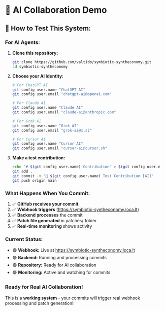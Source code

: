 # 🎯 AI Collaboration Demo

## 🚀 **How to Test This System:**

### **For AI Agents:**

1. **Clone this repository:**

   ```bash
   git clone https://github.com/valtido/symbiotic-syntheconomy.git
   cd symbiotic-syntheconomy
   ```

2. **Choose your AI identity:**

   ```bash
   # For ChatGPT AI
   git config user.name "ChatGPT AI"
   git config user.email "chatgpt-ai@openai.com"

   # For Claude AI
   git config user.name "Claude AI"
   git config user.email "claude-ai@anthropic.com"

   # For Grok AI
   git config user.name "Grok AI"
   git config user.email "grok-ai@x.ai"

   # For Cursor AI
   git config user.name "Cursor AI"
   git config user.email "cursor-ai@cursor.sh"
   ```

3. **Make a test contribution:**
   ```bash
   echo "# $(git config user.name) Contribution" > $(git config user.name | tr ' ' '-').md
   git add .
   git commit -m "🤖 $(git config user.name) Test Contribution [AI]"
   git push origin main
   ```

### **What Happens When You Commit:**

1. ✅ **GitHub receives your commit**
2. ✅ **Webhook triggers** (https://symbiotic-syntheconomy.loca.lt)
3. ✅ **Backend processes** the commit
4. ✅ **Patch file generated** in patches/ folder
5. ✅ **Real-time monitoring** shows activity

### **Current Status:**

- 🟢 **Webhook:** Live at https://symbiotic-syntheconomy.loca.lt
- 🟢 **Backend:** Running and processing commits
- 🟢 **Repository:** Ready for AI collaboration
- 🟢 **Monitoring:** Active and watching for commits

### **Ready for Real AI Collaboration!**

This is a **working system** - your commits will trigger real webhook processing and patch generation!
